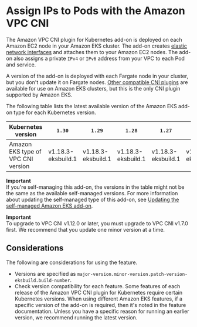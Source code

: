 # Assign IPs to Pods with the Amazon VPC CNI<a name="managing-vpc-cni"></a>

The Amazon VPC CNI plugin for Kubernetes add\-on is deployed on each Amazon EC2 node in your Amazon EKS cluster\. The add\-on creates [elastic network interfaces](https://docs.aws.amazon.com/AWSEC2/latest/UserGuide/using-eni.html) and attaches them to your Amazon EC2 nodes\. The add\-on also assigns a private `IPv4` or `IPv6` address from your VPC to each Pod and service\.

A version of the add\-on is deployed with each Fargate node in your cluster, but you don't update it on Fargate nodes\. [Other compatible CNI plugins](alternate-cni-plugins.md) are available for use on Amazon EKS clusters, but this is the only CNI plugin supported by Amazon EKS\.

The following table lists the latest available version of the Amazon EKS add\-on type for each Kubernetes version\.<a name="vpc-cni-latest-available-version"></a>


| Kubernetes version | `1.30` | `1.29` | `1.28` | `1.27` | `1.26` | `1.25` | `1.24` | `1.23` | 
| --- | --- | --- | --- | --- | --- | --- | --- | --- | 
| Amazon EKS type of VPC CNI version | v1\.18\.3\-eksbuild\.1 | v1\.18\.3\-eksbuild\.1 | v1\.18\.3\-eksbuild\.1 | v1\.18\.3\-eksbuild\.1 | v1\.18\.3\-eksbuild\.1 | v1\.18\.3\-eksbuild\.1 | v1\.18\.3\-eksbuild\.1 | v1\.18\.3\-eksbuild\.1 | 

**Important**  
If you're self\-managing this add\-on, the versions in the table might not be the same as the available self\-managed versions\. For more information about updating the self\-managed type of this add\-on, see [Updating the self\-managed Amazon EKS add\-on](vpc-add-on-self-managed-update.md)\.

**Important**  
To upgrade to VPC CNI v1\.12\.0 or later, you must upgrade to VPC CNI v1\.7\.0 first\. We recommend that you update one minor version at a time\.

## Considerations<a name="manage-vpc-cni-add-on-on-considerations"></a>

 The following are considerations for using the feature\.
+ Versions are specified as `major-version.minor-version.patch-version-eksbuild.build-number`\.
+ Check version compatibility for each feature\. Some features of each release of the Amazon VPC CNI plugin for Kubernetes require certain Kubernetes versions\. When using different Amazon EKS features, if a specific version of the add\-on is required, then it's noted in the feature documentation\. Unless you have a specific reason for running an earlier version, we recommend running the latest version\.